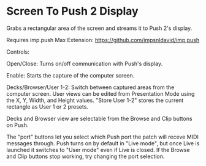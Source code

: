 # Screen To Push 2 Display

Grabs a rectangular area of the screen and streams it to Push 2's display.

Requires imp.push Max Extension: https://github.com/impsnldavid/imp.push

Controls:

Open/Close: Turns on/off communication with Push's display.

Enable: Starts the capture of the computer screen.

Decks/Browser/User 1-2: Switch between captured areas from the computer screen. User views can be edited from Presentation Mode using the X, Y, Width, and Height values. "Store User 1-2" stores the current rectangle as User 1 or 2 presets.

Decks and Browser view are selectable from the Browse and Clip buttons on Push.

The "port" buttons let you select which Push port the patch will receve MIDI messages through. Push turns on by default in "Live mode", but once Live is launched it switches to "User mode" even if Live is closed. If the Browse and Clip buttons stop working, try changing the port selection.

